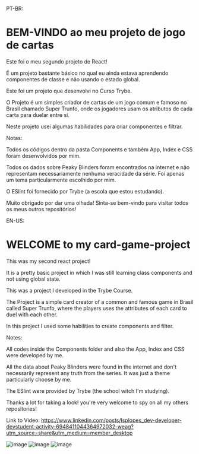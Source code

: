 PT-BR: 
# BEM-VINDO ao meu projeto de jogo de cartas

Este foi o meu segundo projeto de React!

É um projeto bastante básico no qual eu ainda estava aprendendo componentes de classe e não usando o estado global.

Este foi um projeto que desenvolvi no Curso Trybe.

O Projeto é um simples criador de cartas de um jogo comum e famoso no Brasil chamado Super Trunfo, onde os jogadores usam os atributos de cada carta para duelar entre si.

Neste projeto usei algumas habilidades para criar componentes e filtrar.

Notas:

Todos os códigos dentro da pasta Components e também App, Index e CSS foram desenvolvidos por mim.

Todos os dados sobre Peaky Blinders foram encontrados na internet e não representam necessariamente nenhuma veracidade da série. Foi apenas um tema particularmente escolhido por mim.

O ESlint foi fornecido por Trybe (a escola que estou estudando).

Muito obrigado por dar uma olhada! Sinta-se bem-vindo para visitar todos os meus outros repositórios!


EN-US:

# WELCOME to my card-game-project

This was my second react project!

It is a pretty basic project in which I was still learning class components and not using global state.

This was a project I developed in the Trybe Course.

The Project is a simple card creator of a common and famous game in Brasil called Super Trunfo, where the players uses the attributes of each card to duel with each other.

In this project I used some habilities to create components and filter.

Notes:

All codes inside the Components folder and also the App, Index and CSS were developed by me.

All the data about Peaky Blinders were found in the internet and don't necessarily represent any truth from the series. It was just a theme particularly choose by me.

The ESlint were provided by Trybe (the school witch I'm studying).

Thanks a lot for taking a look! you're very welcome to spy on all my others repositories!

Link to Video: https://www.linkedin.com/posts/lsplopes_dev-developer-devstudent-activity-6948411044364972032-weag?utm_source=share&utm_medium=member_desktop

![image](https://user-images.githubusercontent.com/102384823/188197679-3bb9ef9d-a9d1-4046-8544-7d0b3fd350de.png)
![image](https://user-images.githubusercontent.com/102384823/188197731-52d30fa5-316e-4d8a-b641-1c4b6ff19348.png)
![image](https://user-images.githubusercontent.com/102384823/188197781-583b065f-0084-4c6c-811a-56f6d9485730.png)
